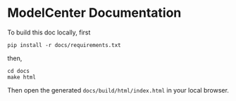 # ModelCenter Documentation

To build this doc locally, first

```
pip install -r docs/requirements.txt
```

then,

```
cd docs
make html
```

Then open the generated `docs/build/html/index.html` in your local browser. 